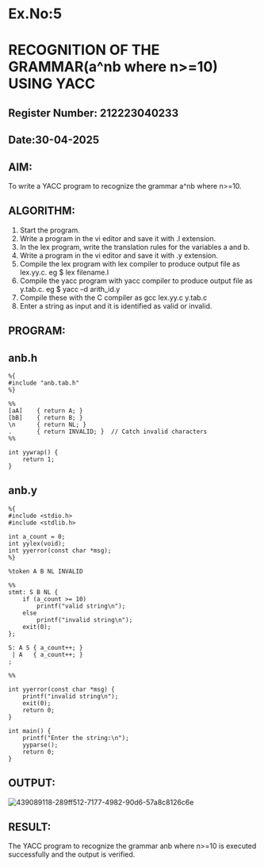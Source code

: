 # Ex.No:5
# RECOGNITION OF THE GRAMMAR(a^nb where n>=10) USING YACC
## Register Number: 212223040233
## Date:30-04-2025
## AIM:
To write a YACC program to recognize the grammar a^nb where n>=10.
## ALGORITHM:
1.	Start the program.
2.	Write a program in the vi editor and save it with .l extension.
3.	In the lex program, write the translation rules for the variables a and b.
4.	Write a program in the vi editor and save it with .y extension.
5.	Compile the lex program with lex compiler to produce output file as lex.yy.c. eg $ lex filename.l
6.	Compile the yacc program with yacc compiler to produce output file as y.tab.c. eg $ yacc –d arith_id.y
7.	Compile these with the C compiler as gcc lex.yy.c y.tab.c
8.	Enter a string as input and it is identified as valid or invalid.
## PROGRAM:

## anb.h

```
%{
#include "anb.tab.h"
%}

%%
[aA]    { return A; }
[bB]    { return B; }
\n      { return NL; }
.       { return INVALID; }  // Catch invalid characters
%%

int yywrap() {
    return 1;
}
```

## anb.y

```
%{
#include <stdio.h>
#include <stdlib.h>

int a_count = 0;
int yylex(void);
int yyerror(const char *msg);
%}

%token A B NL INVALID

%%
stmt: S B NL {
    if (a_count >= 10)
        printf("valid string\n");
    else
        printf("invalid string\n");
    exit(0);
};

S: A S { a_count++; }
 | A   { a_count++; }
;

%%

int yyerror(const char *msg) {
    printf("invalid string\n");
    exit(0);
    return 0;
}

int main() {
    printf("Enter the string:\n");
    yyparse();
    return 0;
}

```
## OUTPUT:

![439089118-289ff512-7177-4982-90d6-57a8c8126c6e](https://github.com/user-attachments/assets/067c4ffe-56a6-4aa2-8e46-e6fad2e0b8e3)

## RESULT:
The YACC program to recognize the grammar anb where n>=10 is executed successfully and the output is verified.
